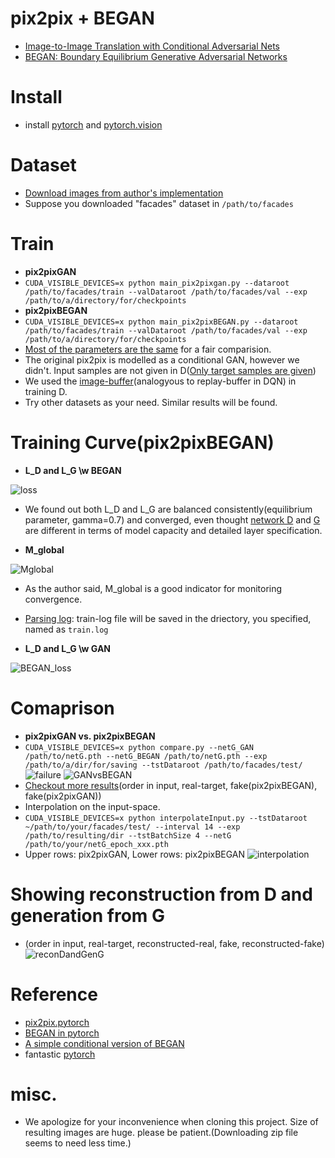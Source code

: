 # pix2pix + BEGAN
- [Image-to-Image Translation with Conditional Adversarial Nets](https://phillipi.github.io/pix2pix/)
- [BEGAN: Boundary Equilibrium Generative Adversarial Networks](https://arxiv.org/abs/1703.10717)

# Install
- install [pytorch](https://github.com/pytorch/pytorch) and [pytorch.vision](https://github.com/pytorch/vision)

# Dataset
- [Download images from author's implementation](https://github.com/phillipi/pix2pix)
- Suppose you downloaded "facades" dataset in ```/path/to/facades```

# Train
- **pix2pixGAN**
- ```CUDA_VISIBLE_DEVICES=x python main_pix2pixgan.py --dataroot /path/to/facades/train --valDataroot /path/to/facades/val --exp /path/to/a/directory/for/checkpoints```
- **pix2pixBEGAN**
- ```CUDA_VISIBLE_DEVICES=x python main_pix2pixBEGAN.py --dataroot /path/to/facades/train --valDataroot /path/to/facades/val --exp /path/to/a/directory/for/checkpoints```
- [Most of the parameters are the same](https://github.com/taey16/pix2pixBEGAN.pytorch/blob/master/main_pix2pixBEGAN.py#L37-L48) for a fair comparision.
- The original pix2pix is modelled as a conditional GAN, however we didn't. Input samples are not given in D([Only target samples are given](https://github.com/taey16/pix2pixBEGAN.pytorch/blob/master/main_pix2pixBEGAN.py#L175))
- We used the [image-buffer](https://github.com/taey16/pix2pixBEGAN.pytorch/blob/master/main_pix2pixBEGAN.py#L178)(analogyous to replay-buffer in DQN) in training D.
- Try other datasets as your need. Similar results will be found.

# Training Curve(pix2pixBEGAN)
- **L_D and L_G \w BEGAN**

![loss](https://github.com/taey16/pix2pixBEGAN.pytorch/blob/master/imgs/BEGAN_loss_niter500.png)

- We found out both L_D and L_G are balanced consistently(equilibrium parameter, gamma=0.7) and converged, even thought [network D](https://github.com/taey16/pix2pixBEGAN.pytorch/blob/master/models/pix2pixBEGAN.py#L37) and [G](https://github.com/taey16/pix2pixBEGAN.pytorch/blob/master/models/pix2pixBEGAN.py#L84) are different in terms of model capacity and detailed layer specification.

- **M_global**

![Mglobal](https://github.com/taey16/pix2pixBEGAN.pytorch/blob/master/imgs/BEGAN_Mglobal_niter500.png)

- As the author said, M_global is a good indicator for monitoring convergence.
- [Parsing log](http://htmlpreview.github.io/?https://github.com/taey16/pix2pixBEGAN.pytorch/blob/master/imgs/pix2pixBEGAN.html): train-log file will be saved in the driectory, you specified, named as ```train.log```

- **L_D and L_G \w GAN**

![BEGAN_loss](https://github.com/taey16/pix2pixBEGAN.pytorch/blob/master/imgs/GAN_loss_niter400.png)

# Comaprison
- **pix2pixGAN vs. pix2pixBEGAN**
- ```CUDA_VISIBLE_DEVICES=x python compare.py --netG_GAN /path/to/netG.pth --netG_BEGAN /path/to/netG.pth --exp /path/to/a/dir/for/saving --tstDataroot /path/to/facades/test/```
![failure](https://github.com/taey16/pix2pixBEGAN.pytorch/blob/master/imgs/failure.png)
![GANvsBEGAN](https://github.com/taey16/pix2pixBEGAN.pytorch/blob/master/imgs/pix2pixGAN_vs_pix2pixBEGAN.png)
- [Checkout more results](https://github.com/taey16/pix2pixBEGAN.pytorch/blob/master/imgs/comparison.jpg)(order in input, real-target, fake(pix2pixBEGAN), fake(pix2pixGAN))
- Interpolation on the input-space.
- ```CUDA_VISIBLE_DEVICES=x python interpolateInput.py --tstDataroot ~/path/to/your/facades/test/ --interval 14 --exp /path/to/resulting/dir --tstBatchSize 4 --netG /path/to/your/netG_epoch_xxx.pth```
- Upper rows: pix2pixGAN, Lower rows: pix2pixBEGAN
![interpolation](https://github.com/taey16/pix2pixBEGAN.pytorch/blob/master/imgs/interpolated_pix2pixGAN_pix2pixBEGAN.png)

# Showing reconstruction from D and generation from G
- (order in input, real-target, reconstructed-real, fake, reconstructed-fake) 
![reconDandGenG](https://github.com/taey16/pix2pixBEGAN.pytorch/blob/master/imgs/generated_epoch_00000998_iter00399500.jpg)


# Reference
- [pix2pix.pytorch](https://github.com/taey16/pix2pix.pytorch)
- [BEGAN in pytorch](https://github.com/sunshineatnoon/Paper-Implementations/tree/master/BEGAN)
- [A simple conditional version of BEGAN](https://github.com/taey16/CBEGAN)
- fantastic [pytorch](http://pytorch.org/docs/)

# misc.
- We apologize for your inconvenience when cloning this project. Size of resulting images are huge. please be patient.(Downloading zip file seems to need less time.)
